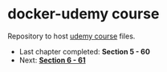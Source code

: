 # docker-udemy course

Repository to host [udemy course](https://www.udemy.com/course/docker-and-kubernetes-the-complete-guide) files.

- Last chapter completed: **Section 5 - 60**
- Next: [**Section 6 - 61**](https://www.udemy.com/course/docker-and-kubernetes-the-complete-guide/learn/lecture/11437040#overview)
